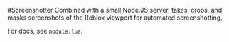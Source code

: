 
#Screenshotter
Combined with a small Node.JS server, takes, crops, and masks screenshots of the Roblox viewport for automated screenshotting.

For docs, see `module.lua`.